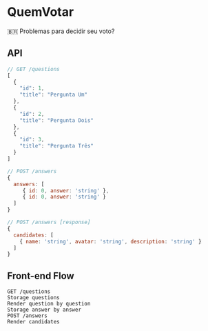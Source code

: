 # QuemVotar

🇧🇷 Problemas para decidir seu voto?

## API

```javascript
// GET /questions
[
  {
    "id": 1,
    "title": "Pergunta Um"
  },
  {
    "id": 2,
    "title": "Pergunta Dois"
  },
  {
    "id": 3,
    "title": "Pergunta Três"
  }
]

// POST /answers
{
  answers: [
     { id: 0, answer: 'string' },
     { id: 0, answer: 'string' }
  ]
}

// POST /answers [response]
{
  candidates: [
    { name: 'string', avatar: 'string', description: 'string' }
  ]
}
```

## Front-end Flow

```
GET /questions
Storage questions
Render question by question
Storage answer by answer
POST /answers
Render candidates
```
